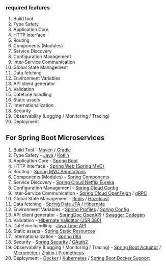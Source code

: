 ### required features
1. Build tool
1. Type Safety
1. Application Core
1. HTTP Interface
1. Routing
1. Components (Modules)
1. Service Discovery
1. Configuration Management
1. Inter-Service Communication
1. Global State Management
1. Data fetching
1. Environment Variables
1. API client generator
1. Validation
1. Datetime handling
1. Static assets
1. Internationalization
1. Security
1. Observability (Logging / Monitoring / Tracing)
1. Deployment

## For Spring Boot Microservices
1. Build Tool - [Maven](https://maven.apache.org/) / [Gradle](https://gradle.org/)
1. Type Safety - [Java](https://www.oracle.com/java/) / [Kotlin](https://kotlinlang.org/)
1. Application Core - [Spring Boot](https://spring.io/projects/spring-boot)
1. HTTP Interface - [Spring Web (Spring MVC)](https://spring.io/guides/gs/rest-service/)
1. Routing - [Spring MVC Annotations](https://docs.spring.io/spring-framework/docs/current/reference/html/web.html#mvc-ann-methods)
1. Components (Modules) - [Spring Components](https://docs.spring.io/spring-framework/docs/current/reference/html/core.html#beans)
1. Service Discovery - [Spring Cloud Netflix Eureka](https://spring.io/projects/spring-cloud-netflix)
1. Configuration Management - [Spring Cloud Config](https://spring.io/projects/spring-cloud-config)
1. Inter-Service Communication - [Spring Cloud OpenFeign](https://spring.io/projects/spring-cloud-openfeign) / [gRPC](https://grpc.io/)
1. Global State Management - [Redis](https://spring.io/projects/spring-data-redis) / [Hazelcast](https://hazelcast.com/)
1. Data fetching - [Spring Data JPA](https://spring.io/projects/spring-data-jpa) / [Hibernate](https://hibernate.org/)
1. Environment Variables - [Spring Profiles](https://docs.spring.io/spring-boot/docs/current/reference/html/features.html#features.profiles) / [Spring Config](https://spring.io/projects/spring-cloud-config)
1. API client generator - [SpringDoc OpenAPI](https://springdoc.org/) / [Swagger Codegen](https://github.com/swagger-api/swagger-codegen)
1. Validation - [Hibernate Validator (JSR 380)](https://hibernate.org/validator/)
1. Datetime handling - [Java Time API](https://docs.oracle.com/javase/8/docs/api/java/time/package-summary.html)
1. Static assets - [Spring Static Resources](https://docs.spring.io/spring-boot/docs/current/reference/html/web.html#web.servlet.spring-mvc.static-content)
1. Internationalization - [Spring i18n](https://docs.spring.io/spring-framework/docs/current/reference/html/core.html#context-functionality-messagesource)
1. Security - [Spring Security](https://spring.io/projects/spring-security) / [OAuth2](https://spring.io/guides/tutorials/spring-boot-oauth2/)
1. Observability (Logging / Monitoring / Tracing) - [Spring Boot Actuator](https://docs.spring.io/spring-boot/docs/current/reference/html/actuator.html) / [Micrometer](https://micrometer.io/) / [Zipkin](https://zipkin.io/) / [Prometheus](https://prometheus.io/)
1. Deployment - [Docker](https://www.docker.com/) / [Kubernetes](https://kubernetes.io/) / [Spring Boot Docker Support](https://spring.io/guides/topicals/spring-boot-docker/)
